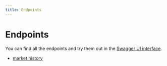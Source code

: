 ```yaml
---
title: Endpoints
---
```

# Endpoints

You can find all the endpoints and try them out in the [Swagger UI interface](https://esi.evetech.net/ui/).

- [market history](./endpoints/markethistory.md)

